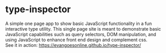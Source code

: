 # type-inspector
A simple one page app to show basic JavaScript functionality in a fun interactive type utility. This single page site is meant to demonstrate basic JavaScript capabilities such as query selectors, DOM manipulation, and using JavaScript to enhance front end design and complement css.  
See it in action: https://evangoesonline.github.io/type-inspector/
